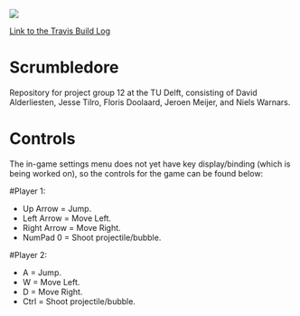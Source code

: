 ![](https://travis-ci.org/dalderliesten/Scrumbledore.svg?branch=master)

[Link to the Travis Build Log](https://travis-ci.org/dalderliesten/Scrumbledore)

# Scrumbledore
Repository for project group 12 at the TU Delft, consisting of David Alderliesten, Jesse Tilro, Floris Doolaard, Jeroen Meijer, and Niels Warnars.

# Controls
The in-game settings menu does not yet have key display/binding (which is being worked on), so the controls for the game can be found below:

#Player 1:
* Up Arrow = Jump.
* Left Arrow = Move Left.
* Right Arrow = Move Right.
* NumPad 0 = Shoot projectile/bubble.

#Player 2:
* A = Jump.
* W = Move Left.
* D = Move Right.
* Ctrl = Shoot projectile/bubble.
